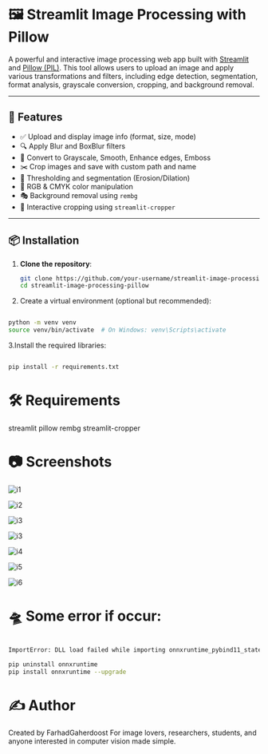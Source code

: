 # 🖼️ Streamlit Image Processing with Pillow

A powerful and interactive image processing web app built with [Streamlit](https://streamlit.io) and [Pillow (PIL)](https://pillow.readthedocs.io/en/stable/). This tool allows users to upload an image and apply various transformations and filters, including edge detection, segmentation, format analysis, grayscale conversion, cropping, and background removal.

---

## 🚀 Features

- ✅ Upload and display image info (format, size, mode)
- 🔍 Apply Blur and BoxBlur filters
- 🎨 Convert to Grayscale, Smooth, Enhance edges, Emboss
- ✂️ Crop images and save with custom path and name
- 📐 Thresholding and segmentation (Erosion/Dilation)
- 🔄 RGB & CMYK color manipulation
- 🎭 Background removal using `rembg`
- 🌾 Interactive cropping using `streamlit-cropper`

---

## 📦 Installation

1. **Clone the repository**:
   ```bash
   git clone https://github.com/your-username/streamlit-image-processing-pillow.git
   cd streamlit-image-processing-pillow
   ```
2. Create a virtual environment (optional but recommended):
```bash

python -m venv venv
source venv/bin/activate  # On Windows: venv\Scripts\activate

```

3.Install the required libraries:

```bash

pip install -r requirements.txt


```


# 🛠️ Requirements

streamlit
pillow
rembg
streamlit-cropper

# 📷 Screenshots

![i1](https://github.com/user-attachments/assets/17d628e3-a01a-445c-af2c-5c70d6cd0105)

![i2](https://github.com/user-attachments/assets/ebee7f01-b2e4-4f41-977e-0bf76a37e61b)

![i3](https://github.com/user-attachments/assets/1162c8f5-129a-4b1a-ab1b-536154583ad2)

![i3](https://github.com/user-attachments/assets/761d9a10-1b04-44ff-bc2d-783be44379f7)

![i4](https://github.com/user-attachments/assets/e794fcab-2523-4870-aa33-e1f15378f527)

![i5](https://github.com/user-attachments/assets/65d5e956-d369-4590-87ff-0cfbc250fb13)

![i6](https://github.com/user-attachments/assets/2a7eb9c2-8566-4015-b8a9-7c8aac214d94)



# 🛸 Some error if occur:

```bash

ImportError: DLL load failed while importing onnxruntime_pybind11_state: A dynamic link library (DLL) initialization routine failed.

```


```bash
pip uninstall onnxruntime
pip install onnxruntime --upgrade


```

# ✍️ Author
Created by FarhadGaherdoost
For image lovers, researchers, students, and anyone interested in computer vision made simple.


